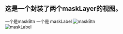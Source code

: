 ## 这是一个封装了两个maskLayer的视图。

一个是maskBtn 一个是 maskLabel
![maskBtn](https://github.com/YMMaskView/maskBtn.gif)  
![maskLabel](https://github.com/YMMaskView/masklabel.gif)  
